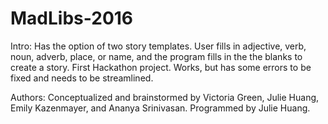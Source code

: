 # MadLibs-2016
Intro:
Has the option of two story templates. User fills in adjective, verb, noun, adverb, place, or name, and the program fills in the the blanks to create a story. First Hackathon project. Works, but has some errors to be fixed and needs to be streamlined.

Authors:
Conceptualized and brainstormed by Victoria Green, Julie Huang, Emily Kazenmayer, and Ananya Srinivasan.
Programmed by Julie Huang.
